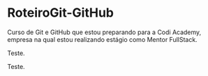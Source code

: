 # RoteiroGit-GitHub
Curso de Git e GitHub que estou preparando para a Codi Academy, empresa na qual estou realizando estágio como Mentor FullStack.

Teste.

Teste.

